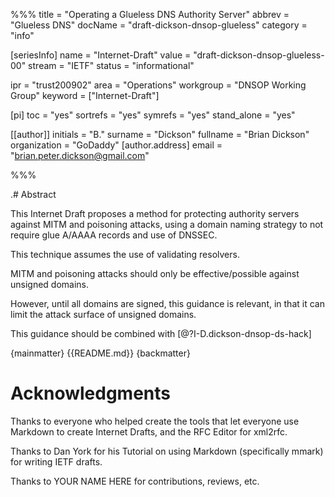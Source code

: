 %%%
title = "Operating a Glueless DNS Authority Server"
abbrev = "Glueless DNS"
docName = "draft-dickson-dnsop-glueless"
category = "info"

[seriesInfo]
name = "Internet-Draft"
value = "draft-dickson-dnsop-glueless-00"
stream = "IETF"
status = "informational"


ipr = "trust200902"
area = "Operations"
workgroup = "DNSOP Working Group"
keyword = ["Internet-Draft"]

[pi]
toc = "yes"
sortrefs = "yes"
symrefs = "yes"
stand_alone = "yes"

[[author]]
initials = "B."
surname = "Dickson"
fullname = "Brian Dickson"
organization = "GoDaddy"
  [author.address]
  email = "brian.peter.dickson@gmail.com"

%%%

.# Abstract

This Internet Draft proposes a method for protecting authority servers against MITM and poisoning attacks, using a domain naming strategy to not require glue A/AAAA records and use of DNSSEC.

This technique assumes the use of validating resolvers.

MITM and poisoning attacks should only be effective/possible against unsigned domains.

However, until all domains are signed, this guidance is relevant, in that it can limit the attack surface of unsigned domains.

This guidance should be combined with [@?I-D.dickson-dnsop-ds-hack]

{mainmatter}
{{README.md}}
{backmatter}

# Acknowledgments

Thanks to everyone who helped create the tools that let everyone use Markdown to create 
Internet Drafts, and the RFC Editor for xml2rfc.

Thanks to Dan York for his Tutorial on using Markdown (specifically mmark) for writing IETF drafts.

Thanks to YOUR NAME HERE for contributions, reviews, etc.
